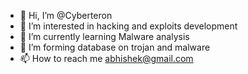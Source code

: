 - 👋 Hi, I’m @Cyberteron
- 👀 I’m interested in hacking and exploits development 
- 🌱 I’m currently learning Malware analysis 
- 💞️ I’m forming database on trojan and malware 
- 📫 How to reach me abhishek@gmail.com

<!---
Cyberteron/Cyberteron is a ✨ special ✨ repository because its `README.md` (this file) appears on your GitHub profile.
You can click the Preview link to take a look at your changes.
--->
